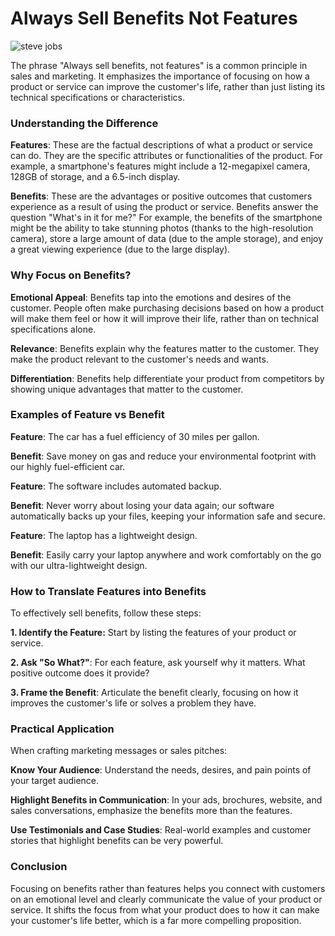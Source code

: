 
# Always Sell Benefits Not Features

![steve jobs](/images/steve.png)

The phrase "Always sell benefits, not features" is a common principle in sales and marketing. It emphasizes the importance of focusing on how a product or service can improve the customer's life, rather than just listing its technical specifications or characteristics. 


### Understanding the Difference
**Features**: These are the factual descriptions of what a product or service can do. They are the specific attributes or functionalities of the product. For example, a smartphone's features might include a 12-megapixel camera, 128GB of storage, and a 6.5-inch display.

**Benefits**: These are the advantages or positive outcomes that customers experience as a result of using the product or service. Benefits answer the question "What's in it for me?" For example, the benefits of the smartphone might be the ability to take stunning photos (thanks to the high-resolution camera), store a large amount of data (due to the ample storage), and enjoy a great viewing experience (due to the large display).


### Why Focus on Benefits?
**Emotional Appeal**: Benefits tap into the emotions and desires of the customer. People often make purchasing decisions based on how a product will make them feel or how it will improve their life, rather than on technical specifications alone.

**Relevance**: Benefits explain why the features matter to the customer. They make the product relevant to the customer's needs and wants.

**Differentiation**: Benefits help differentiate your product from competitors by showing unique advantages that matter to the customer.


### Examples of Feature vs Benefit
**Feature**: The car has a fuel efficiency of 30 miles per gallon.

**Benefit**: Save money on gas and reduce your environmental footprint with our highly fuel-efficient car.

**Feature**: The software includes automated backup.

**Benefit**: Never worry about losing your data again; our software automatically backs up your files, keeping your information safe and secure.

**Feature**: The laptop has a lightweight design.

**Benefit**: Easily carry your laptop anywhere and work comfortably on the go with our ultra-lightweight design.


### How to Translate Features into Benefits
To effectively sell benefits, follow these steps:

**1. Identify the Feature:** Start by listing the features of your product or service.

**2. Ask "So What?"**: For each feature, ask yourself why it matters. What positive outcome does it provide?

**3. Frame the Benefit**: Articulate the benefit clearly, focusing on how it improves the customer's life or solves a problem they have.


### Practical Application
When crafting marketing messages or sales pitches:

**Know Your Audience**: Understand the needs, desires, and pain points of your target audience.

**Highlight Benefits in Communication**: In your ads, brochures, website, and sales conversations, emphasize the benefits more than the features.

**Use Testimonials and Case Studies**: Real-world examples and customer stories that highlight benefits can be very powerful.


### Conclusion
Focusing on benefits rather than features helps you connect with customers on an emotional level and clearly communicate the value of your product or service. It shifts the focus from what your product does to how it can make your customer's life better, which is a far more compelling proposition.